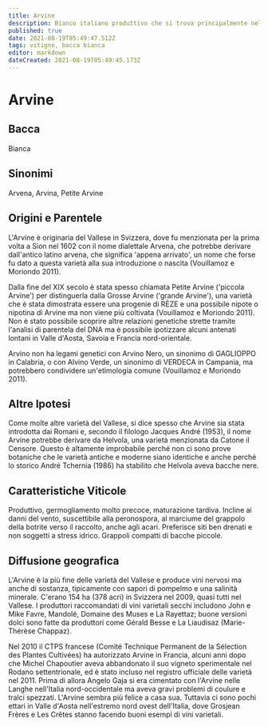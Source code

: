 ```yaml
---
title: Arvine
description: Bianco italiano produttivo che si trova principalmente nel sud e si distingue solo raramente.
published: true
date: 2021-08-19T05:49:47.512Z
tags: vitigno, bacca bianca
editor: markdown
dateCreated: 2021-08-19T05:49:45.173Z
---
```


# Arvine

## Bacca
Bianca

## Sinonimi
Arvena, Arvina, Petite Arvine

## Origini e Parentele

L'Arvine è originaria del Vallese in Svizzera, dove fu menzionata per la prima volta a Sion nel 1602 con il nome dialettale Arvena, che potrebbe derivare dall'antico latino arvena, che significa 'appena arrivato', un nome che forse fu dato a questa varietà alla sua introduzione o nascita (Vouillamoz e Moriondo 2011).

Dalla fine del XIX secolo è stata spesso chiamata Petite Arvine ('piccola Arvine') per distinguerla dalla Grosse Arvine ('grande Arvine'), una varietà che è stata dimostrata essere una progenie di RÈZE e una possibile nipote o nipotina di Arvine ma non viene più coltivata (Vouillamoz e Moriondo 2011). Non è stato possibile scoprire altre relazioni genetiche strette tramite l'analisi di parentela del DNA ma è possibile ipotizzare alcuni antenati lontani in Valle d'Aosta, Savoia e Francia nord-orientale.

Arvino non ha legami genetici con Arvino Nero, un sinonimo di GAGLIOPPO in Calabria, o con Alvino Verde, un sinonimo di VERDECA in Campania, ma potrebbero condividere un'etimologia comune (Vouillamoz e Moriondo 2011).

## Altre Ipotesi

Come molte altre varietà del Vallese, si dice spesso che Arvine sia stata introdotta dai Romani e, secondo il filologo Jacques André (1953), il nome Arvine potrebbe derivare da Helvola, una varietà menzionata da Catone il Censore. Questo è altamente improbabile perché non ci sono prove botaniche che le varietà antiche e moderne siano identiche e anche perché lo storico André Tchernia (1986) ha stabilito che Helvola aveva bacche nere.

## Caratteristiche Viticole

Produttivo, germogliamento molto precoce, maturazione tardiva. Incline ai danni del vento, suscettibile alla peronospora, al marciume del grappolo della botrite verso il raccolto, anche agli acari. Preferisce siti ben drenati e non soggetti a stress idrico. Grappoli compatti di bacche piccole.

## Diffusione geografica

L'Arvine è la più fine delle varietà del Vallese e produce vini nervosi ma anche di sostanza, tipicamente con sapori di pompelmo e una salinità minerale. C'erano 154 ha (378 acri) in Svizzera nel 2009, quasi tutti nel Vallese. I produttori raccomandati di vini varietali secchi includono John e Mike Favre, Mandolé, Domaine des Muses e La Rayettaz; buone versioni dolci sono fatte da produttori come Gérald Besse e La Liaudisaz (Marie-Thérèse Chappaz).

Nel 2010 il CTPS francese (Comité Technique Permanent de la Sélection des Plantes Cultivées) ha autorizzato Arvine in Francia, alcuni anni dopo che Michel Chapoutier aveva abbandonato il suo vigneto sperimentale nel Rodano settentrionale, ed è stato incluso nel registro ufficiale delle varietà nel 2011. Prima di allora Angelo Gaja si era cimentato con l'Arvine nelle Langhe nell'Italia nord-occidentale ma aveva gravi problemi di coulure e tralci spezzati. L'Arvine sembra più felice a casa sua. Tuttavia ci sono pochi ettari in Valle d'Aosta nell'estremo nord ovest dell'Italia, dove Grosjean Frères e Les Crêtes stanno facendo buoni esempi di vini varietali.